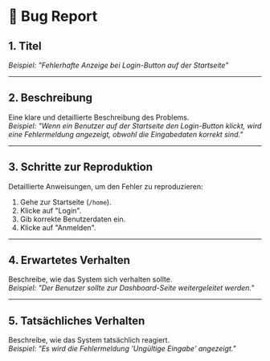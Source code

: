 # 🐞 Bug Report

## **1. Titel**
_Beispiel: "Fehlerhafte Anzeige bei Login-Button auf der Startseite"_

---

## **2. Beschreibung**
Eine klare und detaillierte Beschreibung des Problems.  
_Beispiel: "Wenn ein Benutzer auf der Startseite den Login-Button klickt, wird eine Fehlermeldung angezeigt, obwohl die Eingabedaten korrekt sind."_

---

## **3. Schritte zur Reproduktion**
Detaillierte Anweisungen, um den Fehler zu reproduzieren:

1. Gehe zur Startseite (`/home`).
2. Klicke auf "Login".
3. Gib korrekte Benutzerdaten ein.
4. Klicke auf "Anmelden".

---

## **4. Erwartetes Verhalten**
Beschreibe, wie das System sich verhalten sollte.  
_Beispiel: "Der Benutzer sollte zur Dashboard-Seite weitergeleitet werden."_

---

## **5. Tatsächliches Verhalten**
Beschreibe, wie das System tatsächlich reagiert.  
_Beispiel: "Es wird die Fehlermeldung 'Ungültige Eingabe' angezeigt."_
